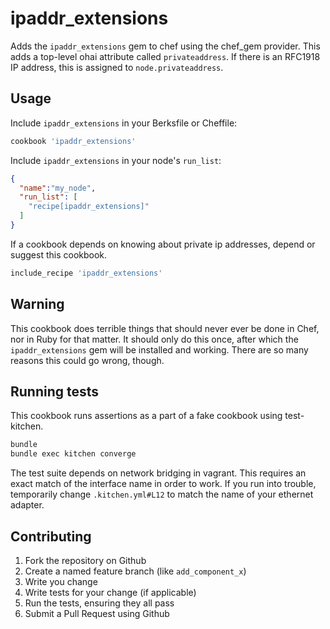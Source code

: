 ipaddr_extensions
=================

Adds the `ipaddr_extensions` gem to chef using the chef_gem provider. This adds a
top-level ohai attribute called `privateaddress`. If there is an RFC1918 IP address,
this is assigned to `node.privateaddress`.

## Usage

Include `ipaddr_extensions` in your Berksfile or Cheffile:

```ruby
cookbook 'ipaddr_extensions'
```

Include `ipaddr_extensions` in your node's `run_list`:

```json
{
  "name":"my_node",
  "run_list": [
    "recipe[ipaddr_extensions]"
  ]
}
```

If a cookbook depends on knowing about private ip addresses, depend or suggest this cookbook.

```ruby
include_recipe 'ipaddr_extensions'
```

## Warning

This cookbook does terrible things that should never ever be done in
Chef, nor in Ruby for that matter. It should only do this once, after
which the `ipaddr_extensions` gem will be installed and working. There
are so many reasons this could go wrong, though.

## Running tests

This cookbook runs assertions as a part of a fake cookbook using
test-kitchen.

```bash
bundle
bundle exec kitchen converge
```

The test suite depends on network bridging in vagrant. This requires an
exact match of the interface name in order to work. If you run into
trouble, temporarily change `.kitchen.yml#L12` to match the name of your
ethernet adapter.

## Contributing

1. Fork the repository on Github
2. Create a named feature branch (like `add_component_x`)
3. Write you change
4. Write tests for your change (if applicable)
5. Run the tests, ensuring they all pass
6. Submit a Pull Request using Github
